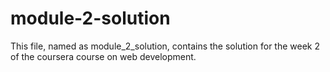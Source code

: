 # module-2-solution
This file, named as module_2_solution, contains the solution for the week 2 of the coursera course on web development.
